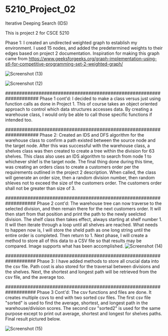 # 5210_Project_02
Iterative Deeping Search (IDS)

This is project 2 for CSCE 5210

Phase 1: 
I created an undirected weighted graph to establish my environment. I used 15 nodes, and 
added the predetermined weights to their edges based on project 2 documentation. Inspiration for
making this graph came from https://www.geeksforgeeks.org/graph-implementation-using-stl-for-competitive-programming-set-2-weighted-graph/

![Screenshot (13)](https://user-images.githubusercontent.com/56514179/135544796-06c6b126-7fba-4270-a7d7-ec216463e6d5.png)

![Screenshot (12)](https://user-images.githubusercontent.com/56514179/135544822-b89870de-88bd-442f-bfe0-3e3e88a34f0b.png)

####################################################################
Phase 1 cont'd: 
I decided to make a class versus just using function calls as done in Project 1. This of course
takes an object oriented approach to control which data structures accesses data. By creating a 
warehouse class, I would only be able to call those specific functions if intended too.

####################################################################
Phase 2:
Created an IDS and DFS algorithm for the warehouse class to confirm a path existed between the 
source node and the target node. After this was successful with the warehouse class, a shelves 
class was then created to create a tree within the division for 63 shelves. This class also uses
an IDS algorithm to search from node 1 to whichever shlef is the target node. The final thing done
during this time, was creating an orders class to create a customers order per the requirements
outlined in the project 2 description. When called, the class will generate an order size, then 
a random division number, then random shleves not to exceed the size of the customers order. The
customers order shall not be greater than size of 3.

###################################################################
Phase 2 cont'd:
The warehouse tree can now traverse to the selected division, and then remain there for the next customers order.
It will then start from that position and print the path to the newly seelcted division. The shelf class then takes effect,
always starting at shelf number 1. It will then iterate through a loop until all shelves are reached. What needs to happen
now is, I will store the sheld path as one long string until the entire order is completed. Then return to 1.
Next phase, I will create a method to store all of this data to a CSV file so that results may be compared. Image supports
what has been accomplished.
![Screenshot (14)](https://user-images.githubusercontent.com/56514179/136617378-c46b9505-7a1d-4458-ab71-a7f3b5cca83c.png)

###################################################################
Phase 3:
I have added methods to store all crucial data into the csv file. Path cost is also stored for the traversal between divisions
and the shelves. Next, the shortest and longest path will be retrieved from the csv file, and the average too.

###################################################################
Phase 3  Cont'd:
The csv functions and files are done. It creates multiple csvs to end with two sorted csv files. The first csv file "sorted"
is used to find the average, shortest, and longest path in the warehouse/division scores. The second csv "sorted2" is used
for the same purpose except to print out average, shortest and longest for shelves paths. Final result pictured below.

![Screenshot (15)](https://user-images.githubusercontent.com/56514179/137240655-33a1ff95-ab7d-4bdf-a65b-a30990be8fee.png)
